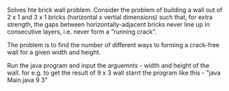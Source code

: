 Solves hte brick wall problem. Consider the problem of building a wall out of 2 x 1 and 3 x 1 bricks (horizontal x vertial dimensions) 
such that, for extra strength, the gaps between horizontally-adjacent bricks never line up in consecutive layers, i.e. never form a "running crack".

The problem is to find the number of different ways to forming a crack-free wall for a given width and height. 

Run the java program and input the arguemnts - width and height of the wall. for e.g. to get the result of 9 x 3 wall starrt the program like this - "java Main.java 9 3"
